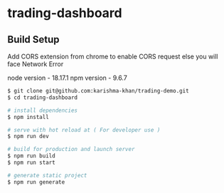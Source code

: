 # trading-dashboard

## Build Setup
Add CORS extension from chrome to enable CORS request else you will face Network Error 

node version - 18.17.1
npm version - 9.6.7

```bash
$ git clone git@github.com:karishma-khan/trading-demo.git
$ cd trading-dashboard

# install dependencies
$ npm install

# serve with hot reload at ( For developer use )
$ npm run dev

# build for production and launch server
$ npm run build
$ npm run start

# generate static project
$ npm run generate
```
